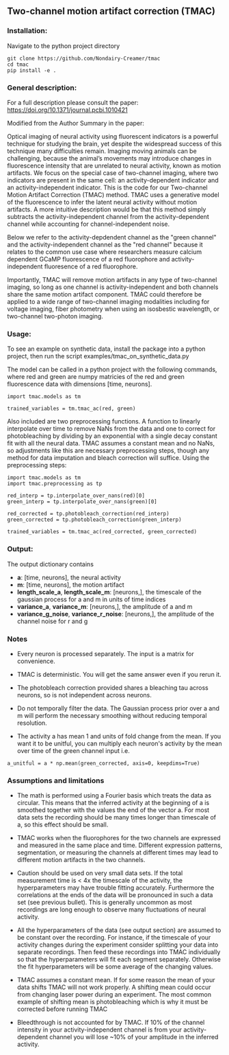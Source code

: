 ## Two-channel motion artifact correction (TMAC)

### Installation:
Navigate to the python project directory
```
git clone https://github.com/Nondairy-Creamer/tmac
cd tmac
pip install -e .
```

### General description:
For a full description please consult the paper:
https://doi.org/10.1371/journal.pcbi.1010421

Modified from the Author Summary in the paper:

Optical imaging of neural activity using fluorescent indicators is a powerful technique for studying the brain, yet despite the widespread success of this technique many difficulties remain. Imaging moving animals can be challenging, because the animal’s movements may introduce changes in fluorescence intensity that are unrelated to neural activity, known as motion artifacts. We focus on the special case of two-channel imaging, where two indicators are present in the same cell: an activity-dependent indicator and an activity-independent indicator. This is the code for our Two-channel Motion Artifact Correction (TMAC) method. TMAC uses a generative model of the fluorescence to infer the latent neural activity without motion artifacts. A more intuitive description would be that this method simply subtracts the activity-independent channel from the activity-dependent channel while accounting for channel-independent noise.

Below we refer to the activity-depdendent channel as the "green channel" and the activity-independent channel as the "red channel" because it relates to the common use case where researchers measure calcium dependent GCaMP fluorescence of a red fluorophore and activity-independent fluoresence of a red fluorophore.

Importantly, TMAC will remove motion artifacts in any type of two-channel imaging, so long as one channel is activity-independent and both channels share
the same motion artifact component. TMAC could therefore be applied to a wide range of two-channel imaging modalities including for voltage imaging, fiber photometry when using an isosbestic wavelength, or two-channel two-photon imaging.

### Usage:
To see an example on synthetic data, install the package into a python project, then run the script examples/tmac_on_synthetic_data.py

The model can be called in a python project with the following commands, where red and green are numpy matricies of the red and green fluorescence data with dimensions [time, neurons].

```
import tmac.models as tm

trained_variables = tm.tmac_ac(red, green)
```

Also included are two preprocessing functions. A function to linearly interpolate over time to remove NaNs from the data and one to correct for photobleaching by dividing by an exponential with a single decay constant fit with all the neural data. TMAC assumes a constant mean and no NaNs, so adjustments like this are necessary preprocessing steps, though any method for data imputation and bleach correction will suffice. Using the preprocessing steps:

```
import tmac.models as tm
import tmac.preprocessing as tp

red_interp = tp.interpolate_over_nans(red)[0]
green_interp = tp.interpolate_over_nans(green)[0]

red_corrected = tp.photobleach_correction(red_interp)
green_corrected = tp.photobleach_correction(green_interp)

trained_variables = tm.tmac_ac(red_corrected, green_corrected)
```

### Output:
The output dictionary contains
* **a**: [time, neurons], the neural activity 
* **m**: [time, neurons], the motion artifact
* **length\_scale\_a**, **length\_scale\_m**: [neurons,], the timescale of the gaussian process for a and m in units of time indices
* **variance\_a**, **variance\_m**: [neurons,], the amplitude of a and m
* **variance\_g\_noise**, **variance\_r\_noise**: [neurons,], the amplitude of the channel noise for r and g

### Notes
* Every neuron is processed separately. The input is a matrix for convenience.

* TMAC is deterministic. You will get the same answer even if you rerun it.
* The photobleach correction provided shares a bleaching tau across neurons, so is not independent across neurons.
* Do not temporally filter the data. The Gaussian process prior over a and m will perform the necessary smoothing without reducing temporal resolution.
* The activity a has mean 1 and units of fold change from the mean. If you want it to be unitful, you can multiply each neuron's activity by the mean over time of the green channel input i.e. 
```
a_unitful = a * np.mean(green_corrected, axis=0, keepdims=True)
```

### Assumptions and limitations
* The math is performed using a Fourier basis which treats the data as circular. This means that the inferred activity at the beginning of a is smoothed together with the values the end of the vector a. For most data sets the recording should be many times longer than timescale of a, so this effect should be small.

* TMAC works when the fluorophores for the two channels are expressed and measured in the same place and time. Different expression patterns, segmentation, or measuring the channels at different times may lead to different motion artifacts in the two channels.
* Caution should be used on very small data sets. If the total measurement time is < 4x the timescale of the activity, the hyperparameters may have trouble fitting accurately. Furthermore the correlations at the ends of the data will be pronounced in such a data set (see previous bullet). This is generally uncommon as most recordings are long enough to observe many fluctuations of neural activity. 
* All the hyperparameters of the data (see output section) are assumed to be constant over the recording. For instance, if the timescale of your activity changes during the experiment consider splitting your data into separate recordings. Then feed these recordings into TMAC individually so that the hyperparameters will fit each segment separately. Otherwise the fit hyperparameters will be some average of the changing values.
* TMAC assumes a constant mean. If for some reason the mean of your data shifts TMAC will not work properly. A shifting mean could occur from changing laser power during an experiment. The most common example of shifting mean is photobleaching which is why it must be corrected before running TMAC
* Bleedthrough is not accounted for by TMAC. If 10% of the channel intensity in your activity-independent channel is from your activity-dependent channel you will lose ~10% of your amplitude in the inferred activity.
